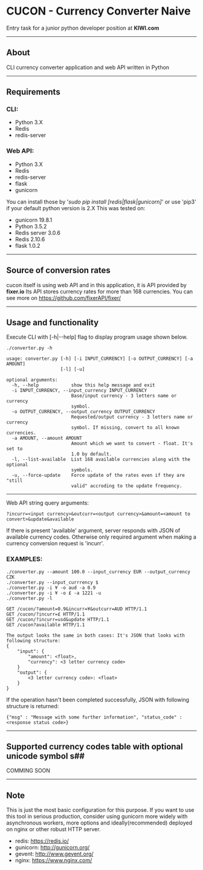 # CUCON - Currency Converter Naive #
Entry task for a junior python developer position at **KIWI.com**
- - - -
## About ##
CLI currency converter application and web API written in Python 
- - - -
## Requirements ##
### CLI: ###
* Python 3.X
* Redis
* redis-server
### Web API: ###
* Python 3.X
* Redis
* redis-server
* flask
* gunicorn

You can install those by '_sudo pip install [redis|flask|gunicorn]_' or use 'pip3' if your default python version is 2.X
This was tested on:
* gunicorn 19.8.1
* Python 3.5.2
* Redis server 3.0.6
* Redis 2.10.6
* flask 1.0.2
- - - -
## Source of conversion rates ##
cucon itself is using web API and in this application, it is API provided by **fixer.io** Its API stores currency rates for more than 168 currencies.
You can see more on <https://github.com/fixerAPI/fixer/>
- - - -
## Usage and functionality ##
Execute CLI with [-h|--help] flag to display program usage shown below.
```
./converter.py -h
```

```
usage: converter.py [-h] [-i INPUT_CURRENCY] [-o OUTPUT_CURRENCY] [-a AMOUNT]
                    [-l] [-u]

optional arguments:
  -h, --help            show this help message and exit
  -i INPUT_CURRENCY, --input_currency INPUT_CURRENCY
                        Base/input currency - 3 letters name or currency
                        symbol.
  -o OUTPUT_CURRENCY, --output_currency OUTPUT_CURRENCY
                        Requested/output currency - 3 letters name or currency
                        symbol. If missing, convert to all known currencies.
  -a AMOUNT, --amount AMOUNT
                        Amount which we want to convert - float. It's set to
                        1.0 by default.
  -l, --list-available  List 168 available currencies along with the optional
                        symbols.
  -u, --force-update    Force update of the rates even if they are "still
                        valid" accroding to the update frequency.
```
- - - -

Web API string query arguments: 
```
?incurr=<input currency>&outcurr=<output currency>&amount=<amount to convert>&update&available
```
If there is present 'available' argument, server responds with JSON of available currency codes.
Otherwise only required argument when making a currency conversion request is 'incurr'.

### EXAMPLES: ###
```
./converter.py --amount 100.0 --input_currency EUR --output_currency CZK
./converter.py --input_currrency $
./converter.py -i ¥ -o aud -a 0.9
./converter.py -i ¥ -o £ -a 1221 -u
./converter.py -l

```

```
GET /cucon/?amount=0.9&incurr=¥&outcurr=AUD HTTP/1.1
GET /cucon/?incurr=£ HTTP/1.1
GET /cucon/?incurr=usd&update HTTP/1.1
GET /cucon?available HTTP/1.1
```
```
The output looks the same in both cases: It's JSON that looks with following structure:
{
    "input": { 
        "amount": <float>,
        "currency": <3 letter currency code>
    }
    "output": {
        <3 letter currency code>: <float>
    }
}
```
If the operation hasn't been completed successfully, JSON with following structure is returned:
```
{"msg" : "Message with some further information", "status_code" : <response status code>}
```
- - - -
## Supported currency codes table with optional unicode symbol s##
COMMING SOON
- - - -
##  Note ##
This is just the most basic configuration for this purpose. If you want to use this tool in serious production, consider using gunicorn more widely with asynchronous workers, more options and ideally(recommended) deployed on nginx or other robust HTTP server.

* redis: <https://redis.io/>
* gunicorn: <http://gunicorn.org/>
* gevent: <http://www.gevent.org/>
* nginx: <https://www.nginx.com/>
